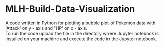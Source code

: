 # MLH-Build-Data-Visualization
A code written in Python for plotting a bubble plot of Pokemon data with 'Attack' on y - axis and 'HP' on x - axis.</br >
To run the code upload the file in the directory where Jupyter notebook is installed on your machine and execute the code in the Jupyter notebook.
